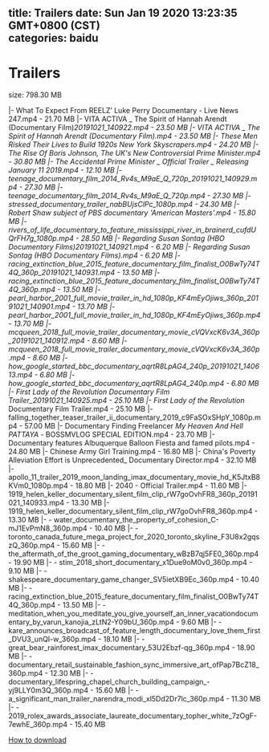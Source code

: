 
title: Trailers
date: Sun Jan 19 2020 13:23:35 GMT+0800 (CST)    
categories: baidu
---

# Trailers
size: 798.30 MB
 
 
|- What To Expect From REELZ’ Luke Perry Documentary  - Live News 247.mp4 - 21.70 MB
|- VITA ACTIVA _ The Spirit of Hannah Arendt (Documentary Film)_20191021_140922.mp4 - 23.50 MB
|- VITA ACTIVA _ The Spirit of Hannah Arendt (Documentary Film).mp4 - 23.50 MB
|- These Men Risked Their Lives to Build 1920s New York Skyscrapers.mp4 - 24.20 MB
|- The Rise Of Boris Johnson, The UK's New Controversial Prime Minister.mp4 - 30.80 MB
|- The Accidental Prime Minister _ Official Trailer _ Releasing January 11 2019.mp4 - 12.10 MB
|- teenage_documentary_film_2014_Rv4s_M9aE_Q_720p_20191021_140929.mp4 - 27.30 MB
|- teenage_documentary_film_2014_Rv4s_M9aE_Q_720p.mp4 - 27.30 MB
|- stressed_documentary_trailer_nabBUjsClPc_1080p.mp4 - 24.30 MB
|- Robert Shaw subject of PBS documentary 'American Masters'.mp4 - 15.80 MB
|- rivers_of_life_documentary_to_feature_mississippi_river_in_brainerd_cufdUQrFH7g_1080p.mp4 - 28.50 MB
|- Regarding Susan Sontag (HBO Documentary Films)_20191021_140921.mp4 - 6.20 MB
|- Regarding Susan Sontag (HBO Documentary Films).mp4 - 6.20 MB
|- racing_extinction_blue_2015_feature_documentary_film_finalist_O0BwTy74T4Q_360p_20191021_140931.mp4 - 13.50 MB
|- racing_extinction_blue_2015_feature_documentary_film_finalist_O0BwTy74T4Q_360p.mp4 - 13.50 MB
|- pearl_harbor_2001_full_movie_trailer_in_hd_1080p_KF4mEyOjiws_360p_20191021_140901.mp4 - 13.70 MB
|- pearl_harbor_2001_full_movie_trailer_in_hd_1080p_KF4mEyOjiws_360p.mp4 - 13.70 MB
|- mcqueen_2018_full_movie_trailer_documentary_movie_cVQVxcK6v3A_360p_20191021_140912.mp4 - 8.60 MB
|- mcqueen_2018_full_movie_trailer_documentary_movie_cVQVxcK6v3A_360p.mp4 - 8.60 MB
|- how_google_started_bbc_documentary_aqrtR8LpAG4_240p_20191021_140613.mp4 - 6.80 MB
|- how_google_started_bbc_documentary_aqrtR8LpAG4_240p.mp4 - 6.80 MB
|- First Lady of the Revolution_ Documentary Film Trailer_20191021_140925.mp4 - 25.10 MB
|- First Lady of the Revolution_ Documentary Film Trailer.mp4 - 25.10 MB
|- falling_together_teaser_trailer_ii_documentary_2019_c9FaSOxSHpY_1080p.mp4 - 57.00 MB
|- Documentary Finding Freelancer _My Heaven And Hell PATTAYA_ - BOSSMVLOG SPECIAL EDITION.mp4 - 23.70 MB
|- Documentary features Albuquerque Balloon Fiesta and famed pilots.mp4 - 24.80 MB
|- Chinese Army Girl Training.mp4 - 16.80 MB
|- China's Poverty Alleviation Effort is Unprecedented_ Documentary Director.mp4 - 32.10 MB
|- apollo_11_trailer_2019_moon_landing_imax_documentary_movie_hd_K5JtxB8KVm0_1080p.mp4 - 18.80 MB
|- 2040 - Official Trailer.mp4 - 11.60 MB
|- 1919_helen_keller_documentary_silent_film_clip_rW7goOvhFR8_360p_20191021_140933.mp4 - 13.30 MB
|- 1919_helen_keller_documentary_silent_film_clip_rW7goOvhFR8_360p.mp4 - 13.30 MB
|- - water_documentary_the_property_of_cohesion_C-mJ1EvPmN8_360p.mp4 - 10.40 MB
|- - toronto_canada_future_mega_project_for_2020_toronto_skyline_F3U8x2gqszQ_360p.mp4 - 15.60 MB
|- - the_aftermath_of_the_groot_gaming_documentary_wBzB7qj5FE0_360p.mp4 - 19.90 MB
|- - stim_2018_short_documentary_x1Due9oM0v0_360p.mp4 - 9.10 MB
|- - shakespeare_documentary_game_changer_SV5ietXB9Ec_360p.mp4 - 10.40 MB
|- - racing_extinction_blue_2015_feature_documentary_film_finalist_O0BwTy74T4Q_360p.mp4 - 13.50 MB
|- - meditation_when_you_meditate_you_give_yourself_an_inner_vacationdocumentary_by_varun_kanojia_zLtN2-Y09bU_360p.mp4 - 9.60 MB
|- - kare_announces_broadcast_of_feature_length_documentary_love_them_first_DVU3_unQI-w_360p.mp4 - 18.10 MB
|- - great_bear_rainforest_imax_documentary_53U2Ebzf-qg_360p.mp4 - 18.90 MB
|- - documentary_retail_sustainable_fashion_sync_immersive_art_ofPap7BcZ18_360p.mp4 - 12.30 MB
|- - documentary_lifespring_chapel_church_building_campaign_-yj9LLY0m3Q_360p.mp4 - 15.60 MB
|- - a_significant_man_trailer_narendra_modi_xl5Dd2Dr7lc_360p.mp4 - 11.30 MB
|- - 2019_rolex_awards_associate_laureate_documentary_topher_white_7zOgF-7ewhE_360p.mp4 - 15.40 MB

[How to download](https://bpcam.bemobtrk.com/go/2ceec3aa-1ca2-46d6-b9ff-aaa5c184517c?jno=857)
